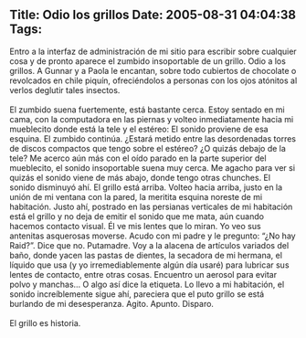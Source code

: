 Title: Odio los grillos
Date: 2005-08-31 04:04:38
Tags: 
---
Entro a la interfaz de administración de mi sitio para escribir sobre
cualquier cosa y de pronto aparece el zumbido insoportable de un
grillo. Odio a los grillos. A Gunnar y a Paola le encantan, sobre todo
cubiertos de chocolate o revolcados en chile piquín, ofreciéndolos a
personas con los ojos atónitos al verlos deglutir tales insectos.<br/><br/>
El zumbido suena fuertemente, está bastante cerca. Estoy sentado en mi
cama, con la computadora en las piernas y volteo inmediatamente hacia
mi mueblecito donde está la tele y el estéreo: El sonido proviene de
esa esquina. El zumbido continúa. ¿Estará metido entre las desordenadas
torres de discos compactos que tengo sobre el estéreo? ¿O quizás debajo
de la tele? Me acerco aún más con el oído parado en la parte superior
del mueblecito, el sonido insoportable suena muy cerca. Me agacho para
ver si quizás el sonido viene de más abajo, donde tengo otras chunches.
El sonido disminuyó ahí. El grillo está arriba. Volteo hacia arriba,
justo en la unión de mi ventana con la pared, la meritita esquina
noreste de mi habitación. Justo ahí, postrado en las persianas
verticales de mi habitación está el grillo y no deja de emitir el
sonido que me mata, aún cuando hacemos contacto visual. Él ve mis
lentes que lo miran. Yo veo sus antenitas asquerosas moverse. Acudo con
mi padre y le pregunto: &#8220;¿No hay Raid?&#8221;. Dice que no. Putamadre. Voy a
la alacena de artículos variados del baño, donde yacen las pastas de
dientes, la secadora de mi hermana, el líquido que usa (y yo
irremediablemente algún día usaré) para lubricar sus lentes de
contacto, entre otras cosas. Encuentro un aerosol para evitar polvo y
manchas&#8230; O algo así dice la etiqueta. Lo llevo a mi habitación, el
sonido increíblemente sigue ahí, pareciera que el puto grillo se está
burlando de mi desesperanza. Agito. Apunto. Disparo.<br/><br/>
El grillo es historia.<br/><br/><br/><br/>
